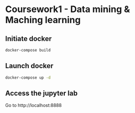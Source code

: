 # Coursework1 - Data mining & Maching learning

## Initiate docker

```bash
docker-compose build
```

## Launch docker

``` bash
docker-compose up -d
```

## Access the jupyter lab

Go to http://localhost:8888
